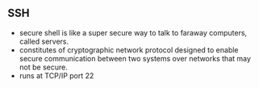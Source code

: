 ## SSH
- secure shell is like a super secure way to talk to faraway computers, called servers.
- constitutes of cryptographic network protocol designed to enable secure communication between two systems over networks that may not be secure.
- runs at TCP/IP port 22